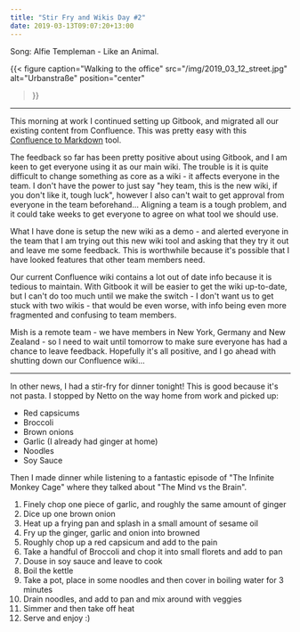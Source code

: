 ```yaml
---
title: "Stir Fry and Wikis Day #2"
date: 2019-03-13T09:07:20+13:00
---
```


Song: Alfie Templeman - Like an Animal.

{{<
  figure
  caption="Walking to the office"
  src="/img/2019_03_12_street.jpg"
  alt="Urbanstraße"
  position="center"
>}}

---

This morning at work I continued setting up Gitbook, and migrated all our
existing content from Confluence. This was pretty easy with this [Confluence to
Markdown](https://github.com/meridius/confluence-to-markdown) tool.

The feedback so far has been pretty positive about using Gitbook, and I am keen
to get everyone using it as our main wiki.  The trouble is it is quite
difficult to change something as core as a wiki - it affects everyone in the
team. I don't have the power to just say "hey team, this is the new wiki, if
you don't like it, tough luck", however I also can't wait to get approval from
everyone in the team beforehand...  Aligning a team is a tough problem, and it
could take weeks to get everyone to agree on what tool we should use.

What I have done is setup the new wiki as a demo - and alerted everyone in the
team that I am trying out this new wiki tool and asking that they try it out
and leave me some feedback. This is worthwhile because it's possible that I
have looked features that other team members need.

Our current Confluence wiki contains a lot out of date info because it is
tedious to maintain. With Gitbook it will be easier to get the wiki up-to-date,
but I can't do too much until we make the switch - I don't want us to get stuck
with two wikis - that would be even worse, with info being even more fragmented
and confusing to team members.

Mish is a remote team - we have members in New York, Germany and New Zealand -
so I need to wait until tomorrow to make sure everyone has had a chance to
leave feedback. Hopefully it's all positive, and I go ahead with shutting down
our Confluence wiki...

---

In other news, I had a stir-fry for dinner tonight! This is good because it's
not pasta. I stopped by Netto on the way home from work and picked up:

- Red capsicums
- Broccoli
- Brown onions
- Garlic (I already had ginger at home)
- Noodles
- Soy Sauce

Then I made dinner while listening to a fantastic episode of "The Infinite
Monkey Cage" where they talked about "The Mind vs the Brain".

1. Finely chop one piece of garlic, and roughly the same amount of ginger
2. Dice up one brown onion
3. Heat up a frying pan and splash in a small amount of sesame oil
4. Fry up the ginger, garlic and onion into browned
5. Roughly chop up a red capsicum and add to the pain
6. Take a handful of Broccoli and chop it into small florets and add to pan
7. Douse in soy sauce and leave to cook
8. Boil the kettle
9. Take a pot, place in some noodles and then cover in boiling water for 3
   minutes
10. Drain noodles, and add to pan and mix around with veggies
11. Simmer and then take off heat
12. Serve and enjoy :)
